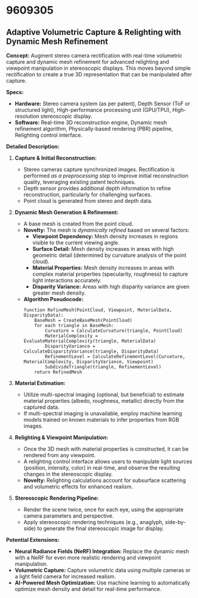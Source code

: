 # 9609305

## Adaptive Volumetric Capture & Relighting with Dynamic Mesh Refinement

**Concept:** Augment stereo camera rectification with real-time volumetric capture and dynamic mesh refinement for advanced relighting and viewpoint manipulation in stereoscopic displays. This moves beyond simple rectification to create a true 3D representation that can be manipulated after capture.

**Specs:**

*   **Hardware:** Stereo camera system (as per patent), Depth Sensor (ToF or structured light), High-performance processing unit (GPU/TPU), High-resolution stereoscopic display.
*   **Software:**  Real-time 3D reconstruction engine, Dynamic mesh refinement algorithm, Physically-based rendering (PBR) pipeline, Relighting control interface.

**Detailed Description:**

1.  **Capture & Initial Reconstruction:**
    *   Stereo cameras capture synchronized images.  Rectification is performed *as a preprocessing step* to improve initial reconstruction quality, leveraging existing patent techniques.
    *   Depth sensor provides additional depth information to refine reconstruction, particularly for challenging surfaces.
    *   Point cloud is generated from stereo and depth data.

2.  **Dynamic Mesh Generation & Refinement:**
    *   A base mesh is created from the point cloud.
    *   **Novelty:** The mesh is *dynamically refined* based on several factors:
        *   **Viewpoint Dependency:** Mesh density increases in regions visible to the current viewing angle.
        *   **Surface Detail:** Mesh density increases in areas with high geometric detail (determined by curvature analysis of the point cloud).
        *   **Material Properties:** Mesh density increases in areas with complex material properties (specularity, roughness) to capture light interactions accurately.
        *   **Disparity Variance:**  Areas with high disparity variance are given greater mesh density.
    *   **Algorithm Pseudocode:**
        ```
        function RefineMesh(PointCloud, Viewpoint, MaterialData, DisparityData):
            BaseMesh = CreateBaseMesh(PointCloud)
            for each triangle in BaseMesh:
                Curvature = CalculateCurvature(triangle, PointCloud)
                MaterialComplexity = EvaluateMaterialComplexity(triangle, MaterialData)
                DisparityVariance = CalculateDisparityVariance(triangle, DisparityData)
                RefinementLevel = CalculateRefinementLevel(Curvature, MaterialComplexity, DisparityVariance, Viewpoint)
                SubdivideTriangle(triangle, RefinementLevel)
            return RefinedMesh
        ```

3.  **Material Estimation:**
    *   Utilize multi-spectral imaging (optional, but beneficial) to estimate material properties (albedo, roughness, metallic) directly from the captured data.
    *   If multi-spectral imaging is unavailable, employ machine learning models trained on known materials to infer properties from RGB images.

4.  **Relighting & Viewpoint Manipulation:**
    *   Once the 3D mesh with material properties is constructed, it can be rendered from any viewpoint.
    *   A relighting control interface allows users to manipulate light sources (position, intensity, color) in real-time, and observe the resulting changes in the stereoscopic display.
    *   **Novelty:** Relighting calculations account for subsurface scattering and volumetric effects for enhanced realism.

5.  **Stereoscopic Rendering Pipeline:**
    *   Render the scene twice, once for each eye, using the appropriate camera parameters and perspective.
    *   Apply stereoscopic rendering techniques (e.g., anaglyph, side-by-side) to generate the final stereoscopic image for display.

**Potential Extensions:**

*   **Neural Radiance Fields (NeRF) Integration:** Replace the dynamic mesh with a NeRF for even more realistic rendering and viewpoint manipulation.
*   **Volumetric Capture:**  Capture volumetric data using multiple cameras or a light field camera for increased realism.
*   **AI-Powered Mesh Optimization:** Use machine learning to automatically optimize mesh density and detail for real-time performance.